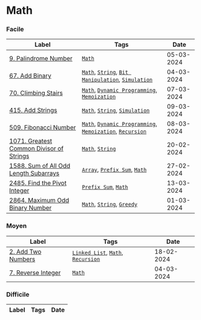 # Math

### Facile

| Label                                                                                                       | Tags                                                                                                                       | Date       |
| ----------------------------------------------------------------------------------------------------------- | -------------------------------------------------------------------------------------------------------------------------- | ---------- |
| [9. Palindrome Number](../Probleme/0009.%20Palindrome%20Number/)                                            | [`Math`](./math.md)                                                                                                        | 05-03-2024 |
| [67. Add Binary](../Probleme/0067.%20Add%20Binary/)                                                         | [`Math`](./math.md), [`String`](./string.md), [`Bit Manipulation`](./bit_manipulation.md), [`Simulation`](./simulation.md) | 04-03-2024 |
| [70. Climbing Stairs](../Probleme/0070.%20Climbing%20Stairs/)                                               | [`Math`](./math.md), [`Dynamic Programming`](./dp.md), [`Memoization`](./memoization.md)                                   | 07-03-2024 |
| [415. Add Strings](../Probleme/0415.%20Add%20Strings/)                                                      | [`Math`](./math.md), [`String`](./string.md), [`Simulation`](./simulation.md)                                              | 09-03-2024 |
| [509. Fibonacci Number](../Probleme/0509.%20Fibonacci%20Number/)                                            | [`Math`](./math.md), [`Dynamic Programming`](./dp.md), [`Memoization`](./memoization.md), [`Recursion`](./recursion.md)    | 08-03-2024 |
| [1071. Greatest Common Divisor of Strings](../Probleme/1071.%20Greatest%20Common%20Divisor%20of%20Strings/) | [`Math`](./math.md), [`String`](./string.md)                                                                               | 20-02-2024 |
| [1588. Sum of All Odd Length Subarrays](../Probleme/1588.%20Sum%20of%20All%20Odd%20Length%20Subarrays/)     | [`Array`](./array.md), [`Prefix Sum`](./prefix_sum.md), [`Math`](./math.md)                                                | 27-02-2024 |
| [2485. Find the Pivot Integer](../Probleme/2485.%20Find%20the%20Pivot%20Integer/)                           | [`Prefix Sum`](./prefix_sum.md), [`Math`](./math.md)                                                                       | 13-03-2024 |
| [2864. Maximum Odd Binary Number](../Probleme/2864.%20Maximum%20Odd%20Binary%20Number/)                     | [`Math`](./math.md), [`String`](./string.md), [`Greedy`](./greedy.md)                                                      | 01-03-2024 |

### Moyen

| Label                                                          | Tags                                                                                  | Date       |
| -------------------------------------------------------------- | ------------------------------------------------------------------------------------- | ---------- |
| [2. Add Two Numbers](../Probleme/0002.%20Add%20Two%20Numbers/) | [`Linked List`](./linked_list.md), [`Math`](./math.md), [`Recursion`](./recursion.md) | 18-02-2024 |
| [7. Reverse Integer](../Probleme/0007.%20Reverse%20Integer/)   | [`Math`](./math.md)                                                                   | 04-03-2024 |

### Difficile

| Label | Tags | Date |
| ----- | ---- | ---- |
